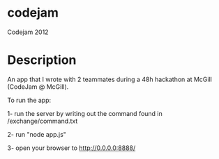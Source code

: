 codejam
=======

Codejam 2012

Description
===========

An app that I wrote with 2 teammates during a 48h hackathon at McGill (CodeJam @ McGill). 


To run the app:

1- run the server by writing out the command found in /exchange/command.txt

2- run "node app.js"

3- open your browser to http://0.0.0.0:8888/
